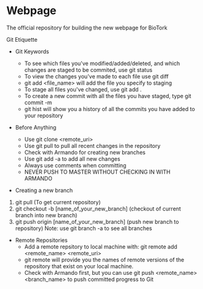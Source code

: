 # Webpage
The official repository for building the new webpage for BioTork

Git Etiquette

* Git Keywords
  * To see which files you've modified/added/deleted, and which changes are staged to be commited, use git status
  * To view the changes you've made to each file use git diff
  * git add <file_name> will add the file you specify to staging
  * To stage all files you've changed, use git add .
  * To create a new commit with all the files you have staged, type git commit -m <message>
  * git hist will show you a history of all the commits you have added to your repository

* Before Anything
  * Use git clone <remote_uri>
  * Use git pull to pull all recent changes in the repository
  * Check with Armando for creating new branches 
  * Use git add -a to add all new changes
  * Always use comments when committing 
  * NEVER PUSH TO MASTER WITHOUT CHECKING IN WITH ARMANDO
  
 * Creating a new branch
  1. git pull (To get current repository) 
  2. git checkout -b [name_of_your_new_branch] (checkout of current branch into new branch)
  3. git push origin [name_of_your_new_branch] (push new branch to repository)
  Note: use git branch -a to see all branches
  
 * Remote Repositories
   * Add a remote repsitory to local machine with: git remote add <remote_name> <remote_uri>
   * git remote will provide you the names of remote versions of the repository that exist on your local machine.
   * Check with Armando first, but you can use git push <remote_name> <branch_name> to push committed progress to Git
